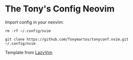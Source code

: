 # The Tony's Config Neovim 

Import config in your neovim:

``
  rm -rf ~/.config/nvim
``

``
  git clone https://github.com/Tonymartos/tonyconf.nvim.git ~/.config/nvim
``



Template from [LazyVim](https://github.com/LazyVim/starter)
